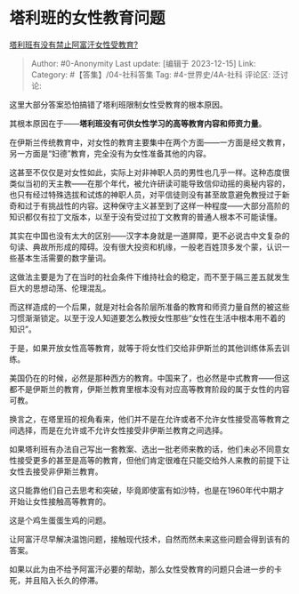 # 塔利班的女性教育问题
[塔利班有没有禁止阿富汗女性受教育?](https://www.zhihu.com/question/630728983/answer/3326110768)

> Author: #0-Anonymity
> Last update: [编辑于 2023-12-15]
> Link:
> Category: #【答集】/04-社科答集 
> Tag: #4-世界史/4A-社科 
> 评论区:
> 泛讨论:

这里大部分答案恐怕搞错了塔利班限制女性受教育的根本原因。

其根本原因在于——**塔利班没有可供女性学习的高等教育内容和师资力量**。

在伊斯兰传统教育中，对女性的教育主要集中在两个方面——一方面是经文教育，另一方面是“妇德”教育，完全没有为女性准备其他的内容。

这甚至不仅仅是对女性如此，实际上对非神职人员的男性也几乎一样。这种态度很类似当初的天主教——在那个年代，被允许研读可能导致信仰动摇的奥秘内容的，也只有经过特殊选拔和试炼的神职人员，对平信徒则没有甚至故意避免教授过于新奇和过于有挑战性的内容。这种保守主义甚至到了这样一种程度——大部分高阶的知识都仅有拉丁文版本，以至于没有受过拉丁文教育的普通人根本不可能读懂。

其实在中国也没有太大的区别——汉字本身就是一道屏障，更不必说古中文复杂的句读、典故所形成的障碍。没有很大投资和机缘，一般老百姓顶多发个蒙，认识一些基本生活需要的数字量词。

这做法主要是为了在当时的社会条件下维持社会的稳定，而不至于隔三差五就发生巨大的思想动荡、伦理混乱。

而这样造成的一个后果，就是对社会各阶层所准备的教育和师资力量自然的被这些习惯渐渐锁定。以至于没人知道要怎么教授女性那些“女性在生活中根本用不着的知识”。

于是，如果开放女性高等教育，就等于将女性们交给非伊斯兰的其他训练体系去训练。

美国仍在的时候，必然是那种西方的教育。中国来了，也必然是中式教育——但这都不是伊斯兰的教育，伊斯兰教育里根本没有对应高等教育阶段的属于女性的内容可教。

换言之，在塔里班的视角看来，他们并不是在允许或者不允许女性接受高等教育之间选择，而是在允许或不允许女性接受非伊斯兰教育之间选择。

如果塔利班有办法自己写出一套教案、选出一批老师来教的话，他们未必不同意女性接受更多的甚至是高等的教育，但他们肯定很难在只能交给外人来教的前提下让女性去接受非伊斯兰教育。

这只能靠他们自己去思考和突破，毕竟即使富有如沙特，也是在1960年代中期才开始让女性接触高等教育的。

这是个鸡生蛋蛋生鸡的问题。

让阿富汗尽早解决温饱问题，接触现代技术，自然而然未来这些问题会得到该有的答案。

如果以此为由不给予阿富汗必要的帮助，那么女性受教育的问题只会进一步的卡死，并且陷入长久的停滞。
